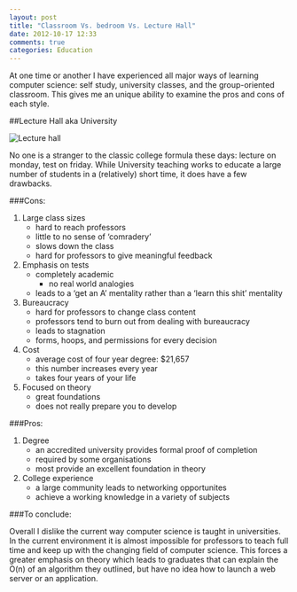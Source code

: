 ```yaml
---
layout: post
title: "Classroom Vs. bedroom Vs. Lecture Hall"
date: 2012-10-17 12:33
comments: true
categories: Education
---
```


At one time or another I have experienced all major ways of learning computer science: self study, university classes, and the group-oriented classroom. This gives me an unique ability to examine the pros and cons of each style.

##Lecture Hall aka University

![Lecture hall](http://farm5.staticflickr.com/4031/4530228887_78634666ff_z.jpg "Lecture hall")

No one is a stranger to the classic college formula these days: lecture on monday, test on friday. While University teaching works to educate a large number of students in a (relatively) short time, it does have a few drawbacks.

###Cons:

1. Large class sizes
	- hard to reach professors
	- little to no sense of ‘comradery’
	- slows down the class
	- hard for professors to give meaningful feedback
2. Emphasis on tests
	- completely academic
		- no real world analogies
	- leads to a ‘get an A’ mentality rather than a ‘learn this shit’ mentality
3. Bureaucracy 
	- hard for professors to change class content
	- professors tend to burn out from dealing with bureaucracy
	- leads to stagnation
	- forms, hoops, and permissions for every decision
4. Cost
	- average cost of four year degree: $21,657
	- this number increases every year
	- takes four years of your life
5. Focused on theory
	- great foundations
	- does not really prepare you to develop

###Pros:

1. Degree
	- an accredited university provides formal proof of completion
	- required by some organisations
	- most provide an excellent foundation in theory
2. College experience
	- a large community leads to networking opportunites
	- achieve a working knowledge in a variety of subjects

###To conclude:

Overall I dislike the current way computer science is taught in universities.  In the current environment it is almost impossible for professors to teach full time and keep up with the changing field of computer science. This forces a greater emphasis on theory which leads to graduates that can explain the O(n) of an algorithm they outlined, but have no idea how to launch a web server or an application.